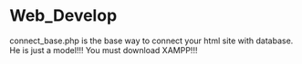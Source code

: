 # Web_Develop
connect_base.php is the base way to connect your html site with database. He is just a model!!! You must download XAMPP!!!
